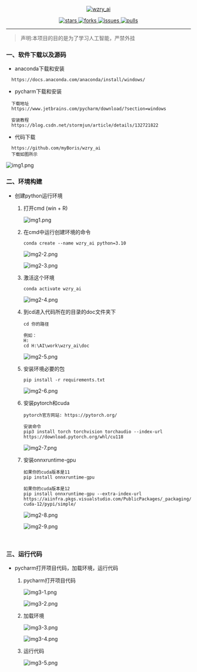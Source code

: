 <p align="center">
    <a href="https://github.com/myBoris/wzry_ai">
        <img src="https://socialify.git.ci/myBoris/wzry_ai/image?description=1&font=Rokkitt&language=1&name=1&owner=1&theme=Auto" alt="wzry_ai"/>    
    </a>
</p>

<p align="center">
    <a href="https://github.com/myBoris/wzry_ai/stargazers">
        <img src="https://img.shields.io/github/stars/myBoris/wzry_ai?style=flat-square&label=STARS&color=%23dfb317" alt="stars">
    </a>
    <a href="https://github.com/myBoris/wzry_ai/network/members">
        <img src="https://img.shields.io/github/forks/myBoris/wzry_ai?style=flat-square&label=FORKS&color=%2397ca00" alt="forks">
    </a>
    <a href="https://github.com/myBoris/wzry_ai/issues">
        <img src="https://img.shields.io/github/issues/myBoris/wzry_ai?style=flat-square&label=ISSUES&color=%23007ec6" alt="issues">
    </a>
    <a href="https://github.com/myBoris/wzry_ai/pulls">
        <img src="https://img.shields.io/github/issues-pr/myBoris/wzry_ai?style=flat-square&label=PULLS&color=%23fe7d37" alt="pulls">
    </a>
</p>

---

>声明:本项目的目的是为了学习人工智能，严禁外挂

### 一、软件下载以及源码
- anaconda下载和安装
```
  https://docs.anaconda.com/anaconda/install/windows/
```
-  pycharm下载和安装
```
  下载地址
  https://www.jetbrains.com/pycharm/download/?section=windows
  
  安装教程
  https://blog.csdn.net/stormjun/article/details/132721822
```
-  代码下载
```
  https://github.com/myBoris/wzry_ai
  下载如图所示
```
 ![img1.png](..%2Fimages%2Fimg1.png)
### 二、环境构建
- 创建python运行环境

  1. 打开cmd  (win + R)

      ![img1.png](..%2Fimages%2Fimg1.png)

  2. 在cmd中运行创建环境的命令
  
     ```
     conda create --name wzry_ai python=3.10
     ```

      ![img2-2.png](..%2Fimages%2Fimg2-2.png)
  
      ![img2-3.png](..%2Fimages%2Fimg2-3.png)

  3. 激活这个环境

     ```
     conda activate wzry_ai
     ```
  
      ![img2-4.png](..%2Fimages%2Fimg2-4.png)
  
  4. 到cd进入代码所在的目录的doc文件夹下

     ```
     cd 你的路径
     
     例如：
     H:
     cd H:\AI\work\wzry_ai\doc
     ```

      ![img2-5.png](..%2Fimages%2Fimg2-5.png)
  
  5. 安装环境必要的包
  
     ```
     pip install -r requirements.txt
     ```
  
      ![img2-6.png](..%2Fimages%2Fimg2-6.png)
  
  6. 安装pytorch和cuda
  
     ```
     pytorch官方网站: https://pytorch.org/
     
     安装命令
     pip3 install torch torchvision torchaudio --index-url https://download.pytorch.org/whl/cu118
     ```
  
      ![img2-7.png](..%2Fimages%2Fimg2-7.png)
  
  7. 安装onnxruntime-gpu
  
     ```
     如果你的cuda版本是11
     pip install onnxruntime-gpu
     
     如果你的cuda版本是12
     pip install onnxruntime-gpu --extra-index-url https://aiinfra.pkgs.visualstudio.com/PublicPackages/_packaging/onnxruntime-cuda-12/pypi/simple/
     ```
  
     ![img2-8.png](..%2Fimages%2Fimg2-8.png)
  
     ![img2-9.png](..%2Fimages%2Fimg2-9.png)

​               

### 三、运行代码

- pycharm打开项目代码，加载环境，运行代码

  1. pycharm打开项目代码
  
     ![img3-1.png](..%2Fimages%2Fimg3-1.png)

     ![img3-2.png](..%2Fimages%2Fimg3-2.png)
  
  2. 加载环境
  
     ![img3-3.png](..%2Fimages%2Fimg3-3.png)
  
     ![img3-4.png](..%2Fimages%2Fimg3-4.png)
  
  3. 运行代码
  
     ![img3-5.png](..%2Fimages%2Fimg3-5.png)
  
  

